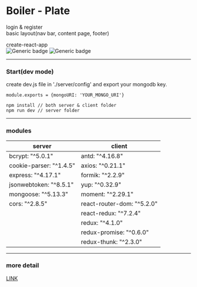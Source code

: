 # Boiler - Plate
login & register   
basic layout(nav bar, content page, footer) 

create-react-app    
![Generic badge](https://img.shields.io/badge/React-blue.svg)
![Generic badge](https://img.shields.io/badge/Node-green.svg)
***

### Start(dev mode)
create dev.js file in './server/config' and export your mongodb key.  
```JS
module.exports = {mongoURI: 'YOUR_MONGO_URI'}
``` 
```
npm install // both server & client folder
npm run dev // server folder
```
***
### modules
|server|client|
|---|---|
|bcrypt: "^5.0.1"|antd: "^4.16.8"|
|cookie-parser: "^1.4.5"|axios: "^0.21.1"|
|express: "^4.17.1"|formik: "^2.2.9"|
|jsonwebtoken: "^8.5.1"|yup: "^0.32.9"|
|mongoose: "^5.13.3"|moment: "^2.29.1"|
|cors: "^2.8.5"|react-router-dom: "^5.2.0"|
||react-redux: "^7.2.4"|
||redux: "^4.1.0"|
||redux-promise: "^0.6.0"|
||redux-thunk: "^2.3.0"|

***
### more detail
<a href="https://first-daisy-ddd.notion.site/Boiler-Plate-5ef269ad1a0a439880f3ffc434b8cb06">LINK<a/>
    
